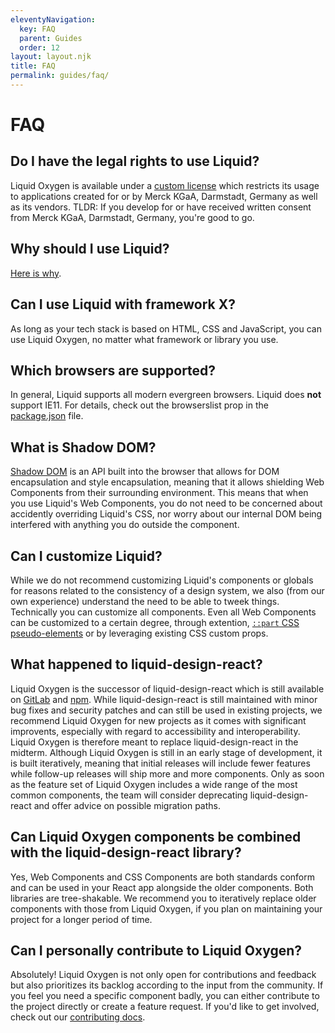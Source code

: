 ```yaml
---
eleventyNavigation:
  key: FAQ
  parent: Guides
  order: 12
layout: layout.njk
title: FAQ
permalink: guides/faq/
---
```


# FAQ

## Do I have the legal rights to use Liquid?

Liquid Oxygen is available under a [custom license](legal/license/) which restricts its usage to applications created for or by Merck KGaA, Darmstadt, Germany as well as its vendors. TLDR: If you develop for or have received written consent from Merck KGaA, Darmstadt, Germany, you're good to go.

## Why should I use Liquid?

[Here is why](introduction/why-liquid/).

## Can I use Liquid with framework X?

As long as your tech stack is based on HTML, CSS and JavaScript, you can use Liquid Oxygen, no matter what framework or library you use.

## Which browsers are supported?

In general, Liquid supports all modern evergreen browsers. Liquid does **not** support IE11. For details, check out the browserslist prop in the [package.json](https://github.com/emdgroup-liquid/liquid/blob/develop/package.json) file.

## What is Shadow DOM?

[Shadow DOM](https://developers.google.com/web/fundamentals/web-components/shadowdom) is an API built into the browser that allows for DOM encapsulation and style encapsulation, meaning that it allows shielding Web Components from their surrounding environment. This means that when you use Liquid's Web Components, you do not need to be concerned about accidently overriding Liquid's CSS, nor worry about our internal DOM being interfered with anything you do outside the component.

## Can I customize Liquid?

While we do not recommend customizing Liquid's components or globals for reasons related to the consistency of a design system, we also (from our own experience) understand the need to be able to tweek things. Technically you can customize all components. Even all Web Components can be customized to a certain degree, through extention, [`::part` CSS pseudo-elements](https://developer.mozilla.org/en-US/docs/Web/CSS/::part) or by leveraging existing CSS custom props. 

## What happened to liquid-design-react?

Liquid Oxygen is the successor of liquid-design-react which is still available on [GitLab](https://gitlab.com/liquid-design/liquid-design-react/) and [npm](https://www.npmjs.com/package/@liquid-design/liquid-design-react). While liquid-design-react is still maintained with minor bug fixes and security patches and can still be used in existing projects, we recommend Liquid Oxygen for new projects as it comes with significant improvents, especially with regard to accessibility and interoperability. Liquid Oxygen is therefore meant to replace liquid-design-react in the midterm. Although Liquid Oxygen is still in an early stage of development, it is built iteratively, meaning that initial releases will include fewer features while follow-up releases will ship more and more components. Only as soon as the feature set of Liquid Oxygen includes a wide range of the most common components, the team will consider deprecating liquid-design-react and offer advice on possible migration paths.

## Can Liquid Oxygen components be combined with the liquid-design-react library?

Yes, Web Components and CSS Components are both standards conform and can be used in your React app alongside the older components. Both libraries are tree-shakable. We recommend you to iteratively replace older components with those from Liquid Oxygen, if you plan on maintaining your project for a longer period of time.

## Can I personally contribute to Liquid Oxygen?

Absolutely! Liquid Oxygen is not only open for contributions and feedback but also prioritizes its backlog according to the input from the community. If you feel you need a specific component badly, you can either contribute to the project directly or create a feature request. If you'd like to get involved, check out our [contributing docs](https://github.com/emdgroup-liquid/liquid/blob/develop/CONTRIBUTING.md).

<docs-page-nav prev-href="guides/troubleshooting/"></docs-page-nav>
